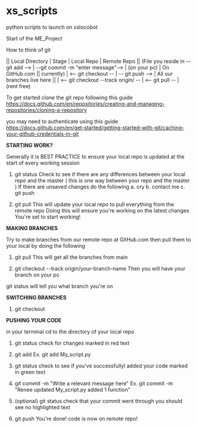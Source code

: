 # xs_scripts
python scripts to launch on xslocobot

Start of the ME_Project

How to think of git
 
||  Local Directory                                  |   Stage                                             |  Local Repo       |  Remote Repo
||  (File you reside in   --git add <file name>-->   |   --git commit -m "enter message"-->                |  (on your pc)     |  On GitHub.com
||   currently)                                      |   <-- git checkout <file name> --                   |  -- git push -->  |  All our branches live here
||                                                   |   <-- git checkout --track origin/<Branch name> --  |  <-- git pull --  |  (rent free) 

To get started clone the git repo following this guide
https://docs.github.com/en/repositories/creating-and-managing-repositories/cloning-a-repository
 
you may need to authenticate using this guide 
https://docs.github.com/en/get-started/getting-started-with-git/caching-your-github-credentials-in-git



**STARTING WORK?** 

Generally it is BEST PRACTICE to ensure your local repo is updated 
at the start of every working session
1. git status
Check to see if there are any differences between your local repo 
and the master ( this is one way between your repo and the master )
If there are unsaved changes do the following 
        a. cry
        b. contact me
        c. git push 
        
2. git pull 
This will update your local repo to pull everything from the remote repo
Doing this will ensure you're working on the latest changes
You're set to start working! 



**MAKING BRANCHES**

Try to make branches from our remote repo at GitHub.com
then pull them to your local by doing the following
1. git pull 
This will get all the branches from main 

2. git checkout --track origin/your-branch-name
Then you will have your branch on your pc 

git status will tell you what branch you're on

**SWITCHING BRANCHES**

1. git checkout <branchname>



**PUSHING YOUR CODE** 

in your terminal cd to the directory of your local repo
1. git status
check for changes marked in red text

2. git add <file name> 
Ex. git add My_script.py 

2. git status
check to see if you've successfullyl added your code
marked in green text

3. git commit -m "Write a relevant message here" 
Ex. git commit -m "Renee updated My_script.py added 1 function" 

4. (optional) git status 
check that your commit went through 
you should see no highlighted text 

5. git push
You're done! 
code is now on remote repo! 
